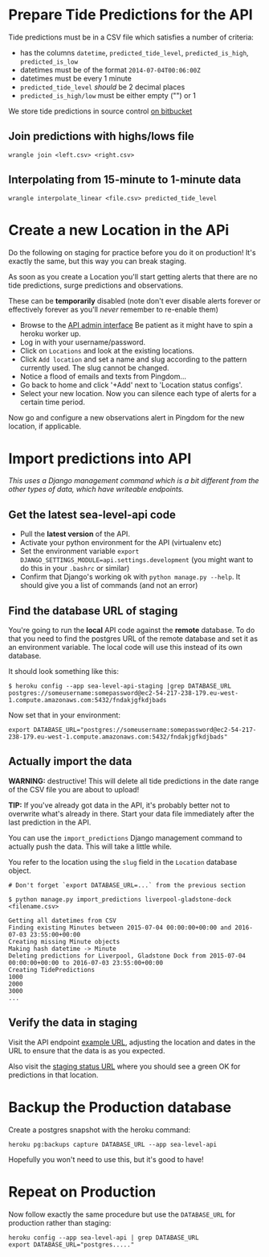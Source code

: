 # Prepare Tide Predictions for the API

Tide predictions must be in a CSV file which satisfies a number of criteria:

- has the columns `datetime`, `predicted_tide_level`, `predicted_is_high`,
  `predicted_is_low`
- datetimes must be of the format `2014-07-04T00:06:00Z`
- datetimes must be every 1 minute
- `predicted_tide_level` *should* be 2 decimal places
- `predicted_is_high/low` must be either empty ("") or 1

We store tide predictions in source control
[on bitbucket](https://bitbucket.org/sealevelresearch/tide-predictions)

## Join predictions with highs/lows file

```
wrangle join <left.csv> <right.csv>
```

## Interpolating from 15-minute to 1-minute data

```
wrangle interpolate_linear <file.csv> predicted_tide_level
```

# Create a new Location in the APi

Do the following on staging for practice before you do it on production! It's
exactly the same, but this way you can break staging.

As soon as you create a Location you'll start getting alerts that there are
no tide predictions, surge predictions and observations.

These can be **temporarily** disabled (note don't ever disable alerts forever
or effectively forever as you'll *never* remember to re-enable them)

- Browse to the [API admin interface](https://sea-level-api-staging.herokuapp.com/admin/login/?next=/admin/)
  Be patient as it might have to spin a heroku worker up.
- Log in with your username/password.
- Click on `Locations` and look at the existing locations.
- Click `Add location` and set a name and slug according to the pattern
  currently used. The slug cannot be changed.
- Notice a flood of emails and texts from Pingdom...
- Go back to home and click '+Add' next to 'Location status configs'.
- Select your new location. Now you can silence each type of alerts for a
  certain time period.

Now go and configure a new observations alert in Pingdom for the new location,
if applicable.


# Import predictions into API

*This uses a Django management command which is a bit different from the other
types of data, which have writeable endpoints.*

## Get the latest sea-level-api code

- Pull the **latest version** of the API.
- Activate your python environment for the API (virtualenv etc)
- Set the environment variable `export DJANGO_SETTINGS_MODULE=api.settings.development` (you might want to do this in your `.bashrc` or similar)
- Confirm that Django's working ok with `python manage.py --help`. It should
  give you a list of commands (and not an error)

## Find the database URL of staging

You're going to run the **local** API code against the **remote** database. To
do that you need to find the postgres URL of the remote database and set it as
an environment variable. The local code will use this instead of its own
database.

It should look something like this:
```
$ heroku config --app sea-level-api-staging |grep DATABASE_URL
postgres://someusername:somepassword@ec2-54-217-238-179.eu-west-1.compute.amazonaws.com:5432/fndakjgfkdjbads
```

Now set that in your environment:

```
export DATABASE_URL="postgres://someusername:somepassword@ec2-54-217-238-179.eu-west-1.compute.amazonaws.com:5432/fndakjgfkdjbads"
```

## Actually import the data

**WARNING:** destructive! This will delete all tide predictions in the date
range of the CSV file you are about to upload!

**TIP:** If you've already got data in the API, it's probably better not to
overwrite what's already in there. Start your data file immediately after the
last prediction in the API.

You can use the `import_predictions` Django management command to actually push
the data. This will take a little while.

You refer to the location using the `slug` field in the `Location` database
object.

```
# Don't forget `export DATABASE_URL=...` from the previous section

$ python manage.py import_predictions liverpool-gladstone-dock <filename.csv>

Getting all datetimes from CSV
Finding existing Minutes between 2015-07-04 00:00:00+00:00 and 2016-07-03 23:55:00+00:00
Creating missing Minute objects
Making hash datetime -> Minute
Deleting predictions for Liverpool, Gladstone Dock from 2015-07-04 00:00:00+00:00 to 2016-07-03 23:55:00+00:00
Creating TidePredictions
1000
2000
3000
...
```

## Verify the data in staging

Visit the API endpoint [example URL](http://api-staging.sealevelresearch.com/1/predictions/tide-levels/liverpool-gladstone-dock/?start=2015-01-01T00:00:00Z&end=2015-01-02T00:00:00Z),
adjusting the location and dates in the URL to ensure that the data is as you
expected.

Also visit the [staging status URL](http://api-staging.sealevelresearch.com/1/_status/tide-predictions/) where you should see a green OK for predictions in that location.

# Backup the Production database

Create a postgres snapshot with the heroku command:

```
heroku pg:backups capture DATABASE_URL --app sea-level-api
```

Hopefully you won't need to use this, but it's good to have!

# Repeat on Production

Now follow exactly the same procedure but use the `DATABASE_URL` for production
rather than staging:

```
heroku config --app sea-level-api | grep DATABASE_URL
export DATABASE_URL="postgres....."
```
